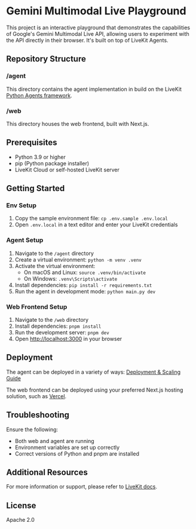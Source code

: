 # Gemini Multimodal Live Playground

This project is an interactive playground that demonstrates the capabilities of Google's Gemini Multimodal Live API, allowing users to experiment with the API directly in their browser. It's built on top of LiveKit Agents.

## Repository Structure

### /agent

This directory contains the agent implementation in build on the LiveKit [Python Agents framework](https://github.com/livekit/agents).

### /web

This directory houses the web frontend, built with Next.js.

## Prerequisites

- Python 3.9 or higher
- pip (Python package installer)
- LiveKit Cloud or self-hosted LiveKit server

## Getting Started

### Env Setup

1. Copy the sample environment file: `cp .env.sample .env.local`
2. Open `.env.local` in a text editor and enter your LiveKit credentials

### Agent Setup

1. Navigate to the `/agent` directory
2. Create a virtual environment: `python -m venv .venv`
3. Activate the virtual environment:
   - On macOS and Linux: `source .venv/bin/activate`
   - On Windows: `.venv\Scripts\activate`
4. Install dependencies: `pip install -r requirements.txt`
5. Run the agent in development mode: `python main.py dev`

### Web Frontend Setup

1. Navigate to the `/web` directory
2. Install dependencies: `pnpm install`
3. Run the development server: `pnpm dev`
4. Open [http://localhost:3000](http://localhost:3000) in your browser

## Deployment

The agent can be deployed in a variety of ways: [Deployment & Scaling Guide](https://docs.livekit.io/agents/deployment/)

The web frontend can be deployed using your preferred Next.js hosting solution, such as [Vercel](https://vercel.com/).

## Troubleshooting

Ensure the following:

- Both web and agent are running
- Environment variables are set up correctly
- Correct versions of Python and pnpm are installed

## Additional Resources

For more information or support, please refer to [LiveKit docs](https://docs.livekit.io/).

## License

Apache 2.0

